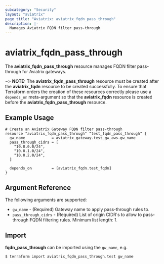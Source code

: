 ```yaml
---
subcategory: "Security"
layout: "aviatrix"
page_title: "Aviatrix: aviatrix_fqdn_pass_through"
description: |-
  Manages Aviatrix FQDN filter pass-through
---
```


# aviatrix_fqdn_pass_through

The **aviatrix_fqdn_pass_through** resource manages FQDN filter pass-through for Aviatrix gateways.

~> **NOTE:** The **aviatrix_fqdn_pass_through** resource must be created after the **aviatrix_fqdn** resource to be created successfully. To ensure that Terraform orders the creation of these resources correctly please use a `depends_on` meta-argument so that the **aviatrix_fqdn** resource is created before the **aviatrix_fqdn_pass_through** resource.

## Example Usage

```hcl
# Create an Aviatrix Gateway FQDN filter pass-through
resource "aviatrix_fqdn_pass_through" "test_fqdn_pass_through" {
  gw_name            = aviatrix_gateway.test_gw_aws.gw_name
  pass_through_cidrs = [
    "10.0.0.0/24",
    "10.0.1.0/24",
    "10.0.2.0/24",
  ]

  depends_on         = [aviatrix_fqdn.test_fqdn]
}
```

## Argument Reference

The following arguments are supported:

* `gw_name` - (Required) Gateway name to apply pass-through rules to.
* `pass_through_cidrs` - (Required) List of origin CIDR's to allow to pass-through FQDN filtering rules. Minimum list length: 1.

## Import

**fqdn_pass_through** can be imported using the `gw_name`, e.g.

```
$ terraform import aviatrix_fqdn_pass_through.test gw_name
```

